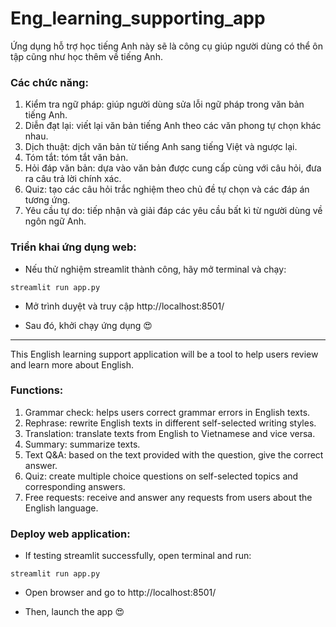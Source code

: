 # Eng_learning_supporting_app

Ứng dụng hỗ trợ học tiếng Anh này sẽ là công cụ giúp người dùng có thể ôn tập cũng như học thêm về tiếng Anh.

### Các chức năng:

1. Kiểm tra ngữ pháp: giúp người dùng sửa lỗi ngữ pháp trong văn bản tiếng Anh.
2. Diễn đạt lại: viết lại văn bản tiếng Anh theo các văn phong tự chọn khác nhau.
3. Dịch thuật: dịch văn bản từ tiếng Anh sang tiếng Việt và ngược lại.
4. Tóm tắt: tóm tắt văn bản.
5. Hỏi đáp văn bản: dựa vào văn bản được cung cấp cùng với câu hỏi, đưa ra câu trả lời chính xác.
6. Quiz: tạo các câu hỏi trắc nghiệm theo chủ đề tự chọn và các đáp án tương ứng.
7. Yêu cầu tự do: tiếp nhận và giải đáp các yêu cầu bất kì từ người dùng về ngôn ngữ Anh.

### Triển khai ứng dụng web:

- Nếu thử nghiệm streamlit thành công, hãy mở terminal và chạy:
```
streamlit run app.py
```
- Mở trình duyệt và truy cập http://localhost:8501/

- Sau đó, khởi chạy ứng dụng 😍

------------------------------------------------------------------------------------------
This English learning support application will be a tool to help users review and learn more about English.

### Functions:

1. Grammar check: helps users correct grammar errors in English texts.
2. Rephrase: rewrite English texts in different self-selected writing styles.
3. Translation: translate texts from English to Vietnamese and vice versa.
4. Summary: summarize texts.
5. Text Q&A: based on the text provided with the question, give the correct answer.
6. Quiz: create multiple choice questions on self-selected topics and corresponding answers.
7. Free requests: receive and answer any requests from users about the English language.

### Deploy web application:

- If testing streamlit successfully, open terminal and run:
```
streamlit run app.py
```
- Open browser and go to http://localhost:8501/

- Then, launch the app 😍
